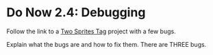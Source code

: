 # Do Now 2.4: Debugging

Follow the link to a [Two Sprites Tag](http://snap.berkeley.edu/snapsource/snap.html#present:Username=whuangpha&ProjectName=two%20sprites%20tag%20with%20bug) project with a few bugs.

Explain what the bugs are and how to fix them. There are THREE bugs.

